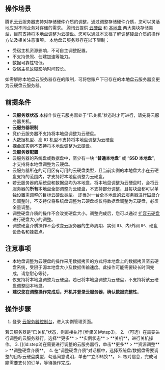 
## 操作场景
腾讯云云服务器支持对存储硬件介质的调整，通过调整存储硬件介质，您可以灵活地应对不同业务对存储的需求。
腾讯云提供 [云硬盘](https://cloud.tencent.com/document/product/213/4953) 和 [本地盘](https://cloud.tencent.com/document/product/213/5798) 两大类块存储类型，目前支持将本地盘调整为云硬盘。您可以通过本文档了解调整硬盘介质的操作方法及相关注意事项。
本地盘云服务器存在以下限制：
- 受宿主机资源影响，不可自主调整配置。
- 不支持快照、创建加速等能力。
- 数据可靠性较低。
- 受宿主机故障影响时间较长。

如需解除本地盘云服务器存在的限制，可将您账户下已存在的本地盘云服务器变更为云硬盘云服务器。


## 前提条件[](id:LocalDiskPrecondition)
- **云服务器状态**
 本操作仅在云服务器处于“已关机”状态时才可进行，请先将云服务器关机。
- **云服务器限制**
 - 竞价云服务器不支持将本地盘调整为云硬盘。
 - 大数据机型、高 IO 机型不支持将本地盘调整为云硬盘
 - 裸金属实例不支持将本地盘调整为云硬盘。
- **云服务器配置**
 - 云服务器的系统盘或数据盘中，至少有一块 “**普通本地盘**” 或 “**SSD 本地盘**”，才支持将本地盘调整为云硬盘。
 - 云服务器所在的可用区有可用的云硬盘类型，且当前实例的本地盘大小在云硬盘支持的范围内，才支持将本地盘调整为云硬盘。
 - 若云服务器的系统盘和数据盘均为本地盘，将本地盘调整为云硬盘时，会将云服务器的**所有**本地盘全部调整为云硬盘，不支持部分调整，且每块盘都可以单独设置需调整的目标云硬盘类型。
 即当对一台全本地盘的云服务器进行磁盘介质调整时，不支持仅将系统盘调整为云硬盘或仅将数据盘调整为云硬盘，必须全量调整。
 - 调整硬盘介质的操作不会改变硬盘大小。调整完成后，您可以通过 [扩容云硬盘](https://cloud.tencent.com/document/product/362/5747) 进行硬盘大小的调整。
 - 调整硬盘介质操作不会改变云服务器的生命周期、实例 ID、内/外网 IP、硬盘设备名和挂载点。


## 注意事项[](id:LocalDiskNotice)

- 本地盘调整为云硬盘的操作采用数据拷贝的方式将本地盘上的数据拷贝至云硬盘系统，受限于源本地盘大小及数据传输速度。此操作可能需要较长时间完成，请您耐心等待。
- 仅支持将本地盘调整为云硬盘。若已将本地盘调整为云硬盘，不支持将该云硬盘调整回本地盘。
- **建议您在调整操作完成后，开机并登录云服务器，确认数据完整性**。

## 操作步骤
1. 登录 [云服务器控制台](https://console.cloud.tencent.com/cvm)，进入实例管理页面。
<dx-alert infotype="explain" title="">
若云服务器是“已关机”状态，则直接执行 [步骤3](#step3)。
</dx-alert>
2. （可选）在需要进行调整的云服务器行，选择**更多** > **实例状态** > **关机**，进行关机操作。
3. [](id:step3)在需要进行调整的云服务器行，单击**更多** > **资源调整** > **调整硬盘介质**。
4. 在“调整硬盘介质”对话框中，选择系统盘/数据盘需要调整的目标云硬盘类型，勾选同意说明，单击**立即转换**。
5. 核对信息，完成可能需要支付的订单，等待操作完成。
 
